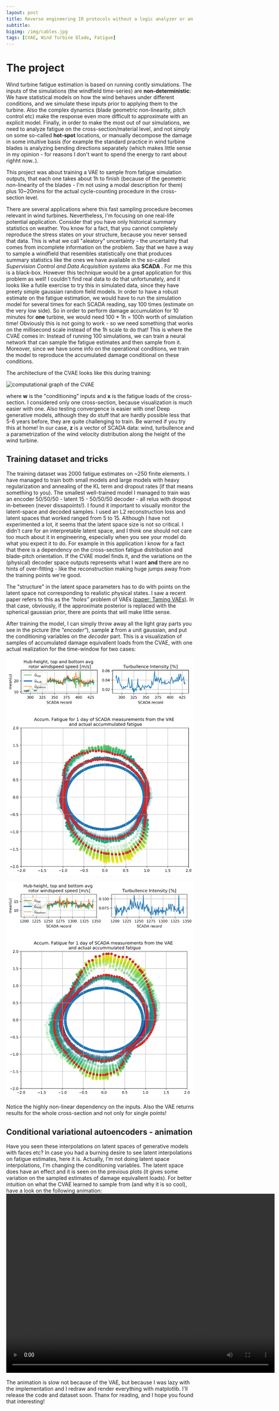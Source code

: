 ```yaml
---
layout: post
title: Reverse engineering IR protocols without a logic analyzer or an oscilloscope
subtitle: 
bigimg: /img/cables.jpg
tags: [CVAE, Wind Turbine Dlade, Fatigue]
---
```

# The project

Wind turbine fatigue estimation is based on running contly simulations. 
The inputs of the simulations (the windfield time-series) are **non-deterministic**: We have statistical models on how the wind 
behaves under different conditions, and we simulate these inputs prior to applying them to the turbine.
Also the complex dynamics (blade geometric non-linearity, pitch control etc) make the response even more difficult to approximate with an explicit model.
Finally, in order to make the most out of our simulations, we need to analyze fatigue on the cross-section/material level, and not simply on some so-called **hot-spot** locations, or manually decompose the damage in some intuitive basis (for example the standard practice in wind turbine blades is analyzing bending directions separately (which makes little sense in my opinion - for reasons I don't want to spend the energy to rant about righht now..). 

This project was about training a VAE to sample from fatigue simulation outputs, that each one takes about 1h to finish (because of
 the geometric non-linearity of the blades - I'm not using a modal description for them) plus 10~20mins for the
 actual cycle-counting procedure in the cross-section level.

There are several applications where this fast sampling procedure becomes relevant in wind turbines. Nevertheless, I'm focusing on one real-life potential application. 
Consider that you have only historical summary statistics on weather. You know for a fact, that you cannot completely reproduce the stress
 states on your structure, because you never sensed that data. This is what we call "aleatory" uncertainty - the uncertainty that comes 
from incomplete information on the problem.  Say that we have a way to sample a windfield that 
resembles statistically one that produces summary statistics like the ones we have available in the so-called *Supervision Control and Data Acquisition systems* aka **SCADA** . 
For me this is a black-box. However this technique would be a great application for this problem as well! I couldn't find real data to do that unfortunately, 
and it looks like a futile exercise to try this in simulated data, since they have preety simple gaussian random field models.
In order to have a robust estimate on the fatigue estimation, we would have to run the simulation model for several times for each SCADA reading, say 100 times (estimate on the very low side).
So in order to perform damage accumulation for 10 minutes for **one** turbine, we would need 100 * 1h = 100h worth of simulation time!
Obviously this is not going to work - so we need something that works on the millisecond scale instead of the 1h scale to do that!
This is where the CVAE comes in: Instead of running 100 simulations, we can train a neural network that can sample the fatigue estimates and then sample from it.
Moreover, since we have some info on the operational conditions, we train the model to reproduce the accumulated damage conditional on these conditions. 

The architecture of the CVAE looks like this during training:

![computational graph of the CVAE](/img/cvaesvg.jpg)

where **w** is the "conditioning" inputs and **x** is the fatigue loads of the cross-section. I considered only one cross-section, because visualization is much easier with one.
Also testing convergence is easier with one! Deep generative models, although they do stuff that are hardly possible less that 5-6 years before, they are quite challenging to train.
Be warned if you try this at home! In our case, **z** is a vector of SCADA data: wind, turbullence and a parametrization of the wind velocity distribution along the height of the wind turbine.

## Training dataset and tricks
The training dataset was 2000 fatigue estimates on ~250 finite elements. I have managed to train both small models and large models with heavy regularization and annealing of the KL term and dropout rates (if that means something to you).
The smallest well-trained model I managed to train was an encoder 50/50/50 - latent 15 - 50/50/50 decoder - all relus with dropout in-between (never dissapoints!). I found it important to visually monitor the latent-space and decoded samples.
I used an L2 reconstruction loss and latent spaces that worked ranged from 5 to 15. Although I have not experimented a lot, it seems that the latent space size is not so critical. I didn't care for an interpretable latent space, and I think one should not care too much about it in engineering, especially when you see your model do what you expect it to do. For example in this application I know for a fact that there is a dependency on the cross-section fatigue distribution and blade-pitch orientation. If the CVAE model finds it, and the variations on the (physical) decoder space outputs represents what I want **and** there are no hints of over-fitting - like the reconstruction making huge jumps away from the training points we're good.

The "structure" in the latent space parameters has to do with points on the latent space not corresponding to realistic physical states. I saw a recent paper refers to this as the *"holes"* problem of VAEs [(paper: Taming VAEs)](https://arxiv.org/abs/1810.00597).
In that case, obviously, if the approximate posterior is replaced with the spherical gaussian prior, there are points that will make little sense.

After training the model, I can simply throw away all the light gray parts you see in the picture (the *"encoder"*), sample **z** from a unit gaussian, and put the conditioning variables on the *decoder* part. This is a visualization of samples of accumulated damage
equivallent loads from the CVAE, with one actual realization for the time-window for two cases:

![fatigue estimates](/img/tstart288.png)


![fatigue estimates](/img/tstart1200.png)


Notice the highly non-linear dependency on the inputs. Also the VAE returns results for the whole cross-section and not only for single points! 


## Conditional variational autoencoders - animation

Have you seen these interpolations on latent spaces of generative models with faces etc? 
In case you had a burning desire to see latent interpolations on fatigue estimates, here it is.
Actually, I'm not doing latent space interpolations, I'm changing the conditioning variables. The latent space does have an effect and it is seen on the previous plots (it gives some variation on the sampled estimates of damage equivallent loads).
For better intuition on what the CVAE learned to sample from (and why it is so cool), have a look on the following animation:
<video width="720" height="480" controls="controls">
  <source src="/img/conditional_VAE_for_wind_turbine_blade_Fatigue.mp4" type="video/mp4">
</video>

The animation is slow not because of the VAE, but because I was lazy with the implementation and I redraw and render everything with matplotlib.
I'll release the code and dataset soon. Thanx for reading, and I hope you found that interesting! 



[//]: # " # Variational Autoencoders"
[//]: # "Variational techniques in statistics have been around for some time. Relatively recently"
